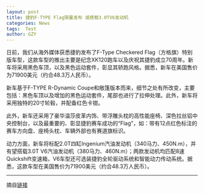 ```yaml
---
layout: post
title: 捷豹F-TYPE Flag限量发布 或搭载3.0TV6发动机
categories: News
tags:  Test
author: GZY
---
```


日前，我们从海外媒体获悉捷豹发布了F-Type Checkered Flag（方格旗）特别版车型，这款车型的推出主要是纪念XK120跑车以及庆祝其捷豹成立70周年。新车将采用黑色车顶，以及黑色运动套件，彰显其轿跑风格。据悉，新车在美国售价为71900美元（约合48.3万人民币）。

新车基于F-TYPE R-Dynamic Coupe和敞篷版本而来，细节之处有所改变，主要包括：黑色车顶以及增加的黑色运动套件，尾部也进行了拉伸处理。此外，新车将采用独特的20寸轮毂，并配备红色卡钳。

此外，新车还采用了豪华温莎皮革内饰、带浮雕头枕的高性能座椅、深色拉丝铝中央控制台，以及最重要的、彰显捷豹赛车成功的“Flag”，如：带有12点红色标注的赛车方向盘、座椅头枕、车辆外部也有赛道旗标识。

动力方面，新车将标配2.0T四缸Ingenium汽油发动机（340马力、450N.m），并有望搭载3.0T V6汽油发动机（380马力、460N.m）；两款发动机均匹配8速Quickshift变速箱，V6车型还可选装捷豹全轮驱动系统和智能动力传动系统。据悉，这款车型在美国售价为71900美元（约合48.3万人民币）。

*****

摘自[链接](http://new.qq.com/cmsn/20190131/20190131002898.html)